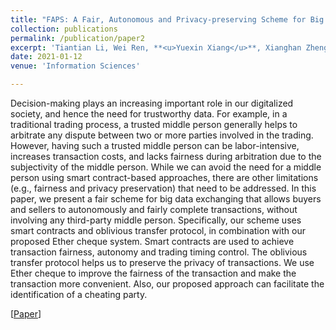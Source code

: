 ```yaml
---
title: "FAPS: A Fair, Autonomous and Privacy-preserving Scheme for Big Data Exchange Based on Oblivious Transfer, Ether Cheque and Smart Contracts"
collection: publications
permalink: /publication/paper2
excerpt: 'Tiantian Li, Wei Ren, **<u>Yuexin Xiang</u>**, Xianghan Zheng, Tianqing Zhu, and Kim-Kwang Raymond Choo'
date: 2021-01-12
venue: 'Information Sciences'

---
```


Decision-making plays an increasing important role in our digitalized society, and hence the need for trustworthy data. For example, in a traditional trading process, a trusted middle person generally helps to arbitrate any dispute between two or more parties involved in the trading. However, having such a trusted middle person can be labor-intensive, increases transaction costs, and lacks fairness during arbitration due to the subjectivity of the middle person. While we can avoid the need for a middle person using smart contract-based approaches, there are other limitations (e.g., fairness and privacy preservation) that need to be addressed. In this paper, we present a fair scheme for big data exchanging that allows buyers and sellers to autonomously and fairly complete transactions, without involving any third-party middle person. Specifically, our scheme uses smart contracts and oblivious transfer protocol, in combination with our proposed Ether cheque system. Smart contracts are used to achieve transaction fairness, autonomy and trading timing control. The oblivious transfer protocol helps us to preserve the privacy of transactions. We use Ether cheque to improve the fairness of the transaction and make the transaction more convenient. Also, our proposed approach can facilitate the identification of a cheating party.

[[Paper](https://www.sciencedirect.com/science/article/pii/S0020025520308823)]




